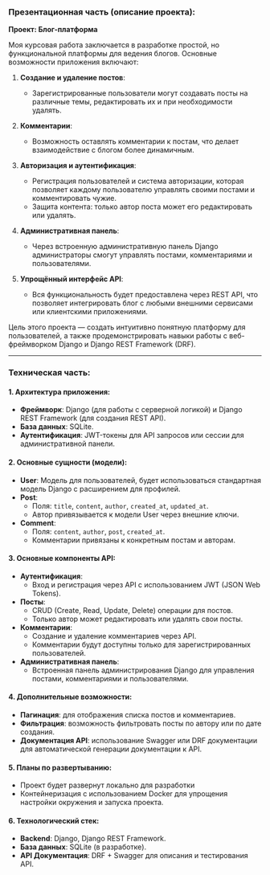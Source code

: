 ### Презентационная часть (описание проекта):

**Проект: Блог-платформа**

Моя курсовая работа заключается в разработке простой, но функциональной платформы для ведения блогов. Основные возможности приложения включают:

1. **Создание и удаление постов**:
   - Зарегистрированные пользователи могут создавать посты на различные темы, редактировать их и при необходимости удалять.

2. **Комментарии**:
   - Возможность оставлять комментарии к постам, что делает взаимодействие с блогом более динамичным.

3. **Авторизация и аутентификация**:
   - Регистрация пользователей и система авторизации, которая позволяет каждому пользователю управлять своими постами и комментировать чужие.
   - Защита контента: только автор поста может его редактировать или удалять.

4. **Административная панель**:
   - Через встроенную административную панель Django администраторы смогут управлять постами, комментариями и пользователями.

5. **Упрощённый интерфейс API**:
   - Вся функциональность будет предоставлена через REST API, что позволяет интегрировать блог с любыми внешними сервисами или клиентскими приложениями.

Цель этого проекта — создать интуитивно понятную платформу для пользователей, а также продемонстрировать навыки работы с веб-фреймворком Django и Django REST Framework (DRF).

---

### Техническая часть:

#### 1. **Архитектура приложения**:
   - **Фреймворк**: Django (для работы с серверной логикой) и Django REST Framework (для создания REST API).
   - **База данных**: SQLite.
   - **Аутентификация**: JWT-токены для API запросов или сессии для административной панели.

#### 2. **Основные сущности (модели)**:
   - **User**: Модель для пользователей, будет использоваться стандартная модель Django с расширением для профилей.
   - **Post**:
     - Поля: `title`, `content`, `author`, `created_at`, `updated_at`.
     - Автор привязывается к модели User через внешние ключи.
   - **Comment**:
     - Поля: `content`, `author`, `post`, `created_at`.
     - Комментарии привязаны к конкретным постам и авторам.
  
#### 3. **Основные компоненты API**:
   - **Аутентификация**:
     - Вход и регистрация через API с использованием JWT (JSON Web Tokens).
   - **Посты**:
     - CRUD (Create, Read, Update, Delete) операции для постов.
     - Только автор может редактировать или удалять свои посты.
   - **Комментарии**:
     - Создание и удаление комментариев через API.
     - Комментарии будут доступны только для зарегистрированных пользователей.
   - **Административная панель**:
     - Встроенная панель администрирования Django для управления постами, комментариями и пользователями.

#### 4. **Дополнительные возможности**:
   - **Пагинация**: для отображения списка постов и комментариев.
   - **Фильтрация**: возможность фильтровать посты по автору или по дате создания.
   - **Документация API**: использование Swagger или DRF документации для автоматической генерации документации к API.

#### 5. **Планы по развертыванию**:
   - Проект будет развернут локально для разработки
   - Контейнеризация с использованием Docker для упрощения настройки окружения и запуска проекта.

#### 6. **Технологический стек**:
   - **Backend**: Django, Django REST Framework.
   - **База данных**: SQLite (в разработке).
   - **API Документация**: DRF + Swagger для описания и тестирования API.
